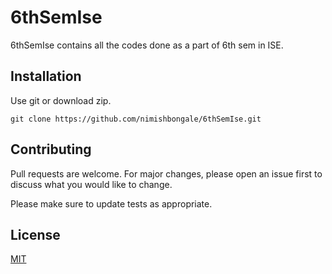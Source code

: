 # 6thSemIse

6thSemIse contains all the codes done as a part of 6th sem in ISE.

## Installation

Use git or download zip.

```git
git clone https://github.com/nimishbongale/6thSemIse.git
```

## Contributing
Pull requests are welcome. For major changes, please open an issue first to discuss what you would like to change.

Please make sure to update tests as appropriate.

## License
[MIT](https://choosealicense.com/licenses/mit/)
